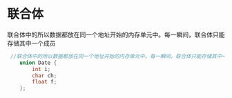 # 联合体

联合体中的所以数据都放在同一个地址开始的内存单元中。每一瞬间，联合体只能存储其中一个成员

```c
 //联合体中的所以数据都放在同一个地址开始的内存单元中。每一瞬间，联合体只能存储其中一个成员
    union Date {
        int i;
        char ch;
        float f;
    };
```
